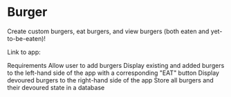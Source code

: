 # Burger

Create custom burgers, eat burgers, and view burgers (both eaten and yet-to-be-eaten)!

Link to app:

Requirements
Allow user to add burgers
Display existing and added burgers to the left-hand side of the app with a corresponding "EAT" button
Display devoured burgers to the right-hand side of the app
Store all burgers and their devoured state in a database

